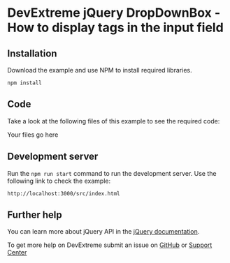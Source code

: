 # DevExtreme jQuery DropDownBox - How to display tags in the input field

## Installation

Download the example and use NPM to install required libraries.

```
npm install
```

## Code

Take a look at the following files of this example to see the required code: 

Your files go here

## Development server

Run the `npm run start` command to run the development server. Use the following link to check the example:
```
http://localhost:3000/src/index.html
```

## Further help

You can learn more about jQuery API in the [jQuery documentation](https://api.jquery.com/).

To get more help on DevExtreme submit an issue on [GitHub](https://github.com/DevExpress/devextreme/issues) or [Support Center](https://www.devexpress.com/Support/Center/Question/Create)


